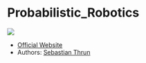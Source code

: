 # Probabilistic_Robotics

![](https://images-na.ssl-images-amazon.com/images/I/81lnFwuG1IL.jpg)

- [Official Website](http://www.probabilistic-robotics.org/)
- Authors: [Sebastian Thrun](http://robots.stanford.edu/)